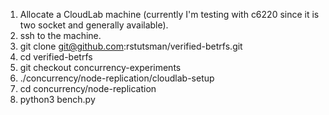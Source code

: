 1. Allocate a CloudLab machine (currently I'm testing with c6220 since it is two socket and generally available).
2. ssh to the machine.
3. git clone git@github.com:rstutsman/verified-betrfs.git 
4. cd verified-betrfs
5. git checkout concurrency-experiments
6. ./concurrency/node-replication/cloudlab-setup
7. cd concurrency/node-replication
8. python3 bench.py

